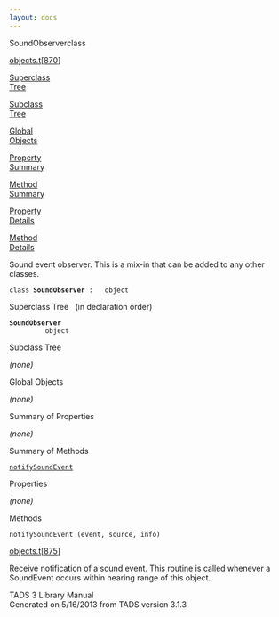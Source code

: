 ```yaml
---
layout: docs
---
```

<span class="title">SoundObserver</span><span class="type">class</span>

[objects.t](../file/objects.t.html)\[[870](../source/objects.t.html#870)\]

[Superclass  
Tree](#_SuperClassTree_)

[Subclass  
Tree](#_SubClassTree_)

[Global  
Objects](#_ObjectSummary_)

[Property  
Summary](#_PropSummary_)

[Method  
Summary](#_MethodSummary_)

[Property  
Details](#_Properties_)

[Method  
Details](#_Methods_)



Sound event observer. This is a mix-in that can be added to any other
classes.

`class `**`SoundObserver`**` :   object`



<span id="_SuperClassTree_"></span>



<span class="hdln">Superclass Tree</span>   (in declaration order)



**`SoundObserver`**  
`         object`  
<span id="_SubClassTree_"></span>



<span class="hdln">Subclass Tree</span>  



*(none)* <span id="_ObjectSummary_"></span>



<span class="hdln">Global Objects</span>  



*(none)* <span id="_PropSummary_"></span>



<span class="hdln">Summary of Properties</span>  





*(none)* <span id="_MethodSummary_"></span>



<span class="hdln">Summary of Methods</span>  



[`notifySoundEvent`](#notifySoundEvent)

<span id="_Properties_"></span>



<span class="hdln">Properties</span>  



*(none)* <span id="_Methods_"></span>



<span class="hdln">Methods</span>  



<span id="notifySoundEvent"></span>

`notifySoundEvent (event, source, info)`

[objects.t](../file/objects.t.html)\[[875](../source/objects.t.html#875)\]



Receive notification of a sound event. This routine is called whenever a
SoundEvent occurs within hearing range of this object.





TADS 3 Library Manual  
Generated on 5/16/2013 from TADS version 3.1.3


